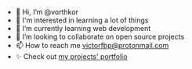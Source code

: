 - 👋 Hi, I’m @vorthkor
- 👀 I'm interested in learning a lot of things
- 🌱 I’m currently learning web development
- 💞️ I’m looking to collaborate on open source projects
- 📫 How to reach me victorfbp@protonmail.com
- ✨ Check out [my projects' portfolio](https://vorthkor.github.io/portfolio/)

<!---
vorthkor/vorthkor is a ✨ special ✨ repository because its `README.md` (this file) appears on your GitHub profile.
You can click the Preview link to take a look at your changes.
--->
